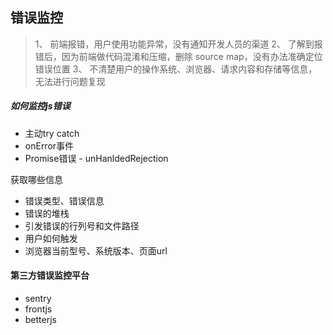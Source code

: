 ## 错误监控


>1、 前端报错，用户使用功能异常，没有通知开发人员的渠道
>2、 了解到报错后，因为前端做代码混淆和压缩，删除 source map，没有办法准确定位错误位置
>3、 不清楚用户的操作系统、浏览器、请求内容和存储等信息，无法进行问题复现

##### 如何监控js错误

- 主动try catch
- onError事件
- Promise错误 - unHanldedRejection


获取哪些信息
- 错误类型、错误信息
- 错误的堆栈
- 引发错误的行列号和文件路径
- 用户如何触发
- 浏览器当前型号、系统版本、页面url


#### 第三方错误监控平台

- sentry
- frontjs
- betterjs